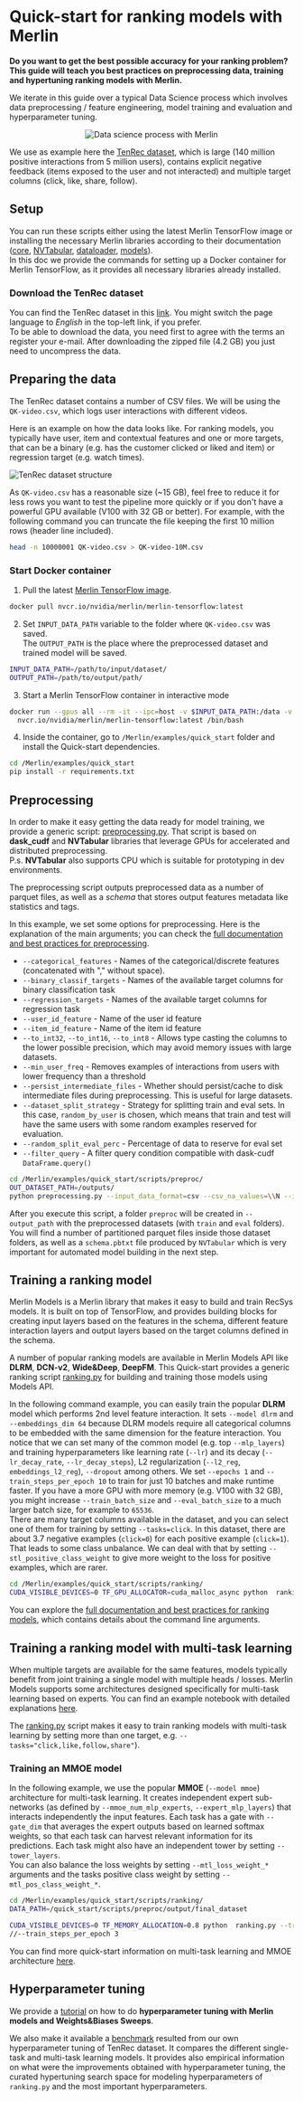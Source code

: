 # Quick-start for ranking models with Merlin
**Do you want to get the best possible accuracy for your ranking problem?**
**This guide will teach you best practices on preprocessing data, training and hypertuning ranking models with Merlin.**

We iterate in this guide over a typical Data Science process which involves data preprocessing / feature engineering, model training and evaluation and hyperparameter tuning.
<center>
<img src="images/quick_start_process.png" alt="Data science process with Merlin" >
</center>

We use as example here the [TenRec dataset](https://static.qblv.qq.com/qblv/h5/algo-frontend/tenrec_dataset.html), which is large (140 million positive interactions from 5 million users), contains explicit negative feedback (items exposed to the user and not interacted) and multiple target columns (click, like, share, follow).

## Setup
You can run these scripts either using the latest Merlin TensorFlow image or installing the necessary Merlin libraries according to their documentation ([core](https://github.com/NVIDIA-Merlin/core), [NVTabular](https://github.com/NVIDIA-Merlin/NVTabular), [dataloader](https://github.com/NVIDIA-Merlin/dataloader), [models](https://github.com/NVIDIA-Merlin/models/)).  
In this doc we provide the commands for setting up a Docker container for Merlin TensorFlow, as it provides all necessary libraries already installed.

### Download the TenRec dataset
You can find the TenRec dataset in this [link](https://static.qblv.qq.com/qblv/h5/algo-frontend/tenrec_dataset.html). You might switch the page language to *English* in the top-left link, if you prefer.  
To be able to download the data, you need first to agree with the terms an register your e-mail. After downloading the zipped file (4.2 GB) you just need to uncompress the data.


## Preparing the data
The TenRec dataset contains a number of CSV files. We will be using the `QK-video.csv`, which logs user interactions with different videos.   

Here is an example on how the data looks like. For ranking models, you typically have user, item and contextual features and one or more targets, that can be a binary (e.g. has the customer clicked or liked and item) or regression target (e.g. watch times).

![TenRec dataset structure](images/tenrec_dataset.png)

As `QK-video.csv` has a reasonable size (~15 GB), feel free to reduce it for less rows you want to test the pipeline more quickly or if you don't have a powerful GPU available (V100 with 32 GB or better). For example, with the following command you can truncate the file keeping the first 10 million rows (header line included).

```bash
head -n 10000001 QK-video.csv > QK-video-10M.csv
```

### Start Docker container

1. Pull the latest [Merlin TensorFlow image](https://catalog.ngc.nvidia.com/orgs/nvidia/teams/merlin/containers/merlin-tensorflow).  

```bash
docker pull nvcr.io/nvidia/merlin/merlin-tensorflow:latest 
```

2. Set `INPUT_DATA_PATH` variable to the folder where `QK-video.csv` was saved.  
The `OUTPUT_PATH` is the place where the preprocessed dataset and trained model will be saved.

```bash
INPUT_DATA_PATH=/path/to/input/dataset/
OUTPUT_PATH=/path/to/output/path/
```

3. Start a Merlin TensorFlow container in interactive mode
```bash
docker run --gpus all --rm -it --ipc=host -v $INPUT_DATA_PATH:/data -v $OUTPUT_PATH:/outputs \
  nvcr.io/nvidia/merlin/merlin-tensorflow:latest /bin/bash
```

4. Inside the container, go to `/Merlin/examples/quick_start` folder and install the Quick-start dependencies.
```bash
cd /Merlin/examples/quick_start
pip install -r requirements.txt
```


## Preprocessing

In order to make it easy getting the data ready for model training, we provide a generic script: [preprocessing.py](scripts/preproc/preprocessing.py). That script is based on **dask_cudf** and **NVTabular** libraries that leverage GPUs for accelerated and distributed preprocessing.  
P.s. **NVTabular** also supports CPU which is suitable for prototyping in dev environments.

The preprocessing script outputs preprocessed data as a number of parquet files, as well as a *schema* that stores output features metadata like statistics and tags.

In this example, we set some options for preprocessing. Here is the explanation of the main arguments; you can check the [full documentation and best practices for preprocessing](scripts/preproc/README.md).

- `--categorical_features` - Names of the categorical/discrete features (concatenated with "," without space).
- `--binary_classif_targets` - Names of the available target columns for binary classification task
- `--regression_targets` - Names of the available target columns for regression task
- `--user_id_feature` - Name of the user id feature
- `--item_id_feature` - Name of the item id feature
- `--to_int32`, `--to_int16`, `--to_int8` - Allows type casting the columns to the lower possible precision, which may avoid memory issues with large datasets.
- `--min_user_freq` - Removes examples of interactions from users with lower frequency than a threshold
- `--persist_intermediate_files` - Whether should persist/cache to disk intermediate files during preprocessing. This is useful for large datasets.
- `--dataset_split_strategy` - Strategy for splitting train and eval sets. In this case, `random_by_user` is chosen, which means that train and test will have the same users with some random examples reserved for evaluation.
- `--random_split_eval_perc` - Percentage of data to reserve for eval set
- `--filter_query` - A filter query condition compatible with dask-cudf `DataFrame.query()`

```bash
cd /Merlin/examples/quick_start/scripts/preproc/
OUT_DATASET_PATH=/outputs/
python preprocessing.py --input_data_format=csv --csv_na_values=\\N --input_data_path /data/QK-video.csv --filter_query="click==1 or (click==0 and follow==0 and like==0 and share==0)" --output_path=$OUT_DATASET_PATH --categorical_features=user_id,item_id,video_category,gender,age --binary_classif_targets=click,follow,like,share --regression_targets=watching_times --to_int32=user_id,item_id --to_int16=watching_times --to_int8=gender,age,video_category,click,follow,like,share --user_id_feature=user_id --item_id_feature=item_id --min_item_freq=30 --min_user_freq=30 --max_user_freq=150 --num_max_rounds_filtering=5 --dataset_split_strategy=random_by_user --random_split_eval_perc=0.2
```

After you execute this script, a folder `preproc` will be created in `--output_path` with the preprocessed datasets (with `train` and `eval` folders). You will find a number of partitioned parquet files inside those dataset folders, as well as a `schema.pbtxt` file produced by `NVTabular` which is very important for automated model building in the next step.

## Training a ranking model
Merlin Models is a Merlin library that makes it easy to build and train RecSys models. It is built on top of TensorFlow, and provides building blocks for creating input layers based on the features in the schema, different feature interaction layers and output layers based on the target columns defined in the schema.

A number of popular ranking models are available in Merlin Models API like **DLRM**, **DCN-v2**, **Wide&Deep**, **DeepFM**. This Quick-start provides a generic ranking script [ranking.py](scripts/ranking/ranking.py) for building and training those models using Models API.

 In the following command example, you can easily train the popular **DLRM** model which performs 2nd level feature interaction. It sets `--model dlrm` and `--embeddings_dim 64` because DLRM models require all categorical columns to be embedded with the same dimension for the feature interaction. You notice that we can set many of the common model (e.g. top `--mlp_layers`) and training hyperparameters like learning rate (`--lr`) and its decay (`--lr_decay_rate`, `--lr_decay_steps`), L2 regularization (`--l2_reg`, `embeddings_l2_reg`), `--dropout` among others.  We set `--epochs 1` and `--train_steps_per_epoch 10` to train for just 10 batches and make runtime faster. If you have a more GPU with more memory (e.g. V100 with 32 GB), you might increase `--train_batch_size` and `--eval_batch_size` to a much larger batch size, for example to `65536`.  
There are many target columns available in the dataset, and you can select one of them for training by setting `--tasks=click`. In this dataset, there are about 3.7 negative examples (`click=0`) for each positive example (`click=1`). That leads to some class unbalance. We can deal with that by setting `--stl_positive_class_weight` to give more weight to the loss for positive examples, which are rarer.


```bash
cd /Merlin/examples/quick_start/scripts/ranking/
CUDA_VISIBLE_DEVICES=0 TF_GPU_ALLOCATOR=cuda_malloc_async python  ranking.py --train_path $OUT_DATASET_PATH/dataset/train --eval_path $OUT_DATASET_PATH/dataset/eval --output_path ./outputs/ --tasks=click --stl_positive_class_weight 3 --model dlrm --embeddings_dim 64 --l2_reg 1e-2 --embeddings_l2_reg 1e-6 --dropout 0.05 --mlp_layers 64,32  --lr 1e-4 --lr_decay_rate 0.99 --lr_decay_steps 100 --train_batch_size 65536 --eval_batch_size 65536 --epochs 1 --train_steps_per_epoch 10 
```
You can explore the [full documentation and best practices for ranking models](scripts/ranking/README.md), which contains details about the command line arguments.

## Training a ranking model with multi-task learning
When multiple targets are available for the same features, models typically benefit from joint training a single model with multiple heads / losses. Merlin Models supports some architectures designed specifically for multi-task learning based on experts. You can find an example notebook with detailed explanations [here](https://github.com/NVIDIA-Merlin/models/blob/main/examples/usecases/ranking_with_multitask_learning.ipynb).


The [ranking.py](scripts/ranking/ranking.py) script makes it easy to train ranking models with multi-task learning by setting more than one target, e.g. `--tasks="click,like,follow,share"`). 


### Training an MMOE model
In the following example, we use the popular **MMOE** (`--model mmoe`) architecture for multi-task learning. It creates independent expert sub-networks (as defined by `--mmoe_num_mlp_experts`, `--expert_mlp_layers`) that interacts independently the input features. Each task has a gate with `--gate_dim` that averages the expert outputs based on learned softmax weights, so that each task can harvest relevant information for its predictions. Each task might also have an independent tower by setting `--tower_layers`.  
You can also balance the loss weights by setting `--mtl_loss_weight_*` arguments and the tasks positive class weight by setting `--mtl_pos_class_weight_*`.

```bash
cd /Merlin/examples/quick_start/scripts/ranking/
DATA_PATH=/quick_start/scripts/preproc/output/final_dataset

CUDA_VISIBLE_DEVICES=0 TF_MEMORY_ALLOCATION=0.8 python  ranking.py --train_path $DATA_PATH/train --eval_path $DATA_PATH/eval --output_path ./outputs/ --tasks=click,like,follow,share --model mmoe --mmoe_num_mlp_experts 3 --expert_mlp_layers 128 --gate_dim 32 --use_task_towers=True --tower_layers 64 --embedding_sizes_multiplier 4 --l2_reg 1e-5 --embeddings_l2_reg 1e-6 --dropout 0.05  --lr 1e-4 --lr_decay_rate 0.99 --lr_decay_steps 100 --train_batch_size 65536 --eval_batch_size 65536 --epochs 1 --mtl_pos_class_weight_click=1 --mtl_pos_class_weight_follow=1 --mtl_pos_class_weight_like=1 --mtl_loss_weight_click=4 --mtl_loss_weight_follow=3 --mtl_loss_weight_like=2 --mtl_loss_weight_share=1 
//--train_steps_per_epoch 3  
```

You can find more quick-start information on multi-task learning and MMOE architecture [here](scripts/ranking/README.md).

## Hyperparameter tuning
We provide a [tutorial](scripts/ranking/hypertuning/tutorial_with_wb_sweeps.md) on how to do **hyperparameter tuning with Merlin models and Weights&Biases Sweeps**.

We also make it available a [benchmark](scripts/ranking/hypertuning/README.md) resulted from our own hyperparameter tuning of TenRec dataset. It compares the different single-task and multi-task learning models. It provides also empirical information on what were the improvements obtained with hyperparameter tuning, the curated hypertuning search space for modeling hyperparameters of `ranking.py` and the most important hyperparameters.